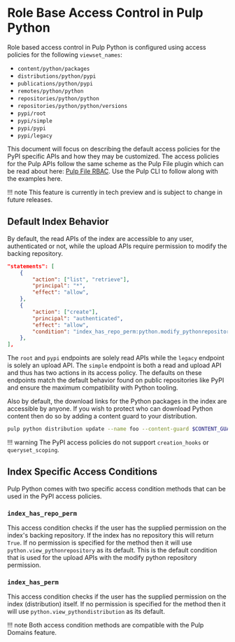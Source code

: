 # Role Base Access Control in Pulp Python

Role based access control in Pulp Python is configured using access policies for the following `viewset_names`:

* `content/python/packages`
* `distributions/python/pypi`
* `publications/python/pypi`
* `remotes/python/python`
* `repositories/python/python`
* `repositories/python/python/versions`
* `pypi/root`
* `pypi/simple`
* `pypi/pypi`
* `pypi/legacy`

This document will focus on describing the default access policies for the PyPI specific APIs and how they may be
customized. The access policies for the Pulp APIs follow the same scheme as the Pulp File plugin which can be read 
about here: [Pulp File RBAC](site:pulp_file/docs/admin/guides/01-rbac/). Use the Pulp 
CLI to follow along with the examples here.

!!! note 
    This feature is currently in tech preview and is subject to change in future releases.

## Default Index Behavior

By default, the read APIs of the index are accessible to any user, authenticated or not, while the upload APIs 
require permission to modify the backing repository. 

```json
"statements": [
    {
        "action": ["list", "retrieve"],
        "principal": "*",
        "effect": "allow",
    },
    {
        "action": ["create"],
        "principal": "authenticated",
        "effect": "allow",
        "condition": "index_has_repo_perm:python.modify_pythonrepository",
    },
],
```

The `root` and `pypi` endpoints are solely read APIs while the `legacy` endpoint is solely an upload API. The 
`simple` endpoint is both a read and upload API and thus has two actions in its access policy. The defaults on 
these endpoints match the default behavior found on public repositories like PyPI and ensure the maximum compatibility 
with Python tooling.

Also by default, the download links for the Python packages in the index are accessible by anyone. If you wish to 
protect who can download Python content then do so by adding a content guard to your distribution.

```bash
pulp python distribution update --name foo --content-guard $CONTENT_GUARD_HREF_OR_NAME
```

!!! warning
    The PyPI access policies do not support `creation_hooks` or `queryset_scoping`.

## Index Specific Access Conditions

Pulp Python comes with two specific access condition methods that can be used in the PyPI access policies.

### `index_has_repo_perm`

This access condition checks if the user has the supplied permission on the index's backing repository. If the index
has no repository this will return `True`. If no permission is specified for the method then it will use 
`python.view_pythonrepository` as its default. This is the default condition that is used for the upload APIs with
the modify python repository permission.

### `index_has_perm`

This access condition checks if the user has the supplied permission on the index (distribution) itself. If no 
permission is specified for the method then it will use `python.view_pythondistribution` as its default.

!!! note 
    Both access condition methods are compatible with the Pulp Domains feature.